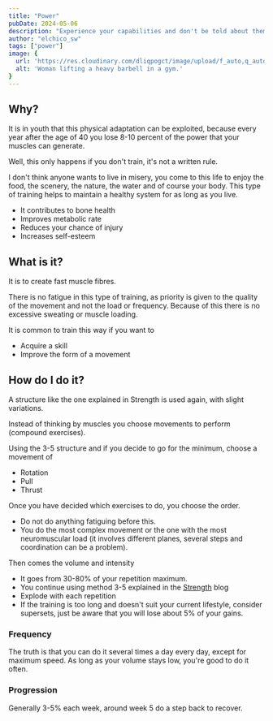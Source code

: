 ```yaml
---
title: "Power"
pubDate: 2024-05-06
description: "Experience your capabilities and don't be told about them."
author: "elchico_sw"
tags: ["power"]
image: {
  url: 'https://res.cloudinary.com/dliqpogct/image/upload/f_auto,q_auto/v1/mysite/power',
  alt: 'Woman lifting a heavy barbell in a gym.'
}
---
```



## Why?

It is in youth that this physical adaptation can be exploited, because every year after the age of 40 you lose 8-10 percent of the power that your muscles can generate.

Well, this only happens if you don't train, it's not a written rule.

I don't think anyone wants to live in misery, you come to this life to enjoy the food, the scenery, the nature, the water and of course your body. This type of training helps to maintain a healthy system for as long as you live.

- It contributes to bone health
- Improves metabolic rate
- Reduces your chance of injury
- Increases self-esteem

## What is it?


It is to create fast muscle fibres.

There is no fatigue in this type of training, as priority is given to the quality of the movement and not the load or frequency. Because of this there is no excessive sweating or muscle loading. 

It is common to train this way if you want to

- Acquire a skill
- Improve the form of a movement

## How do I do it?


A structure like the one explained in Strength is used again, with slight variations.

Instead of thinking by muscles you choose movements to perform (compound exercises).

Using the 3-5 structure and if you decide to go for the minimum, choose a movement of

- Rotation
- Pull
- Thrust

Once you have decided which exercises to do, you choose the order.

- Do not do anything fatiguing before this.
- You do the most complex movement or the one with the most neuromuscular load (it involves different planes, several steps and coordination can be a problem).

Then comes the volume and intensity

- It goes from 30-80% of your repetition maximum.
- You continue using method 3-5 explained in the [Strength](https://elchico.coach/en/blog/strength) blog
- Explode with each repetition
- If the training is too long and doesn't suit your current lifestyle, consider supersets, just be aware that you will lose about 5% of your gains.

### Frequency

The truth is that you can do it several times a day every day, except for maximum speed. As long as your volume stays low, you're good to do it often.

### Progression

Generally 3-5% each week, around week 5 do a step back to recover.